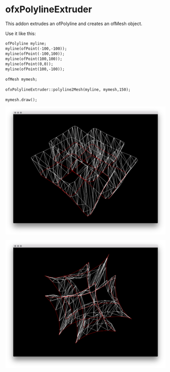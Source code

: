# ofxPolylineExtruder

This addon extrudes an ofPolyline and creates an ofMesh object.

Use it like this:

	ofPolyline myline;
	myline(ofPoint(-100,-100));
	myline(ofPoint(-100,100));
	myline(ofPoint(100,100));
	myline(ofPoint(0,0));
	myline(ofPoint(100,-100));
	
	ofMesh mymesh;
 
 	ofxPolylineExtruder::polyline2Mesh(myline, mymesh,150);

	mymesh.draw();

![Alt text](/screenshots/one.png?raw=true)

![Alt text](/screenshots/two.png?raw=true)
